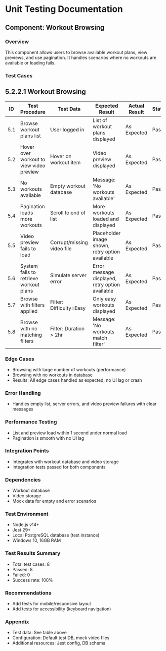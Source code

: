 # Unit Testing Documentation

## Component: Workout Browsing

### Overview
This component allows users to browse available workout plans, view previews, and use pagination. It handles scenarios where no workouts are available or loading fails.

### Test Cases
## 5.2.2.1 Workout Browsing

| ID  | Test Procedure                                      | Test Data                        | Expected Result                                      | Actual Result | Status |
|-----|-----------------------------------------------------|----------------------------------|------------------------------------------------------|---------------|--------------------|
| 5.1 | Browse workout plans list                           | User logged in                   | List of workout plans displayed                       | As Expected   | Pass               |
| 5.2 | Hover over workout to view video preview             | Hover on workout item             | Video preview displayed                               | As Expected   | Pass               |
| 5.3 | No workouts available                               | Empty workout database            | Message: 'No workouts available'                      | As Expected   | Pass               |
| 5.4 | Pagination loads more workouts                       | Scroll to end of list             | More workouts loaded and displayed                    | As Expected   | Pass               |
| 5.5 | Video preview fails to load                          | Corrupt/missing video file        | Placeholder image shown, retry option available        | As Expected   | Pass               |
| 5.6 | System fails to retrieve workout plans               | Simulate server error             | Error message displayed, retry option available        | As Expected   | Pass               |
| 5.7 | Browse with filters applied                          | Filter: Difficulty=Easy           | Only easy workouts displayed                          | As Expected   | Pass               |
| 5.8 | Browse with no matching filters                      | Filter: Duration > 2hr            | Message: 'No workouts match filter'                   | As Expected   | Pass               |

### Edge Cases
- Browsing with large number of workouts (performance)
- Browsing with no workouts in database
- Results: All edge cases handled as expected, no UI lag or crash

### Error Handling
- Handles empty list, server errors, and video preview failures with clear messages

### Performance Testing
- List and preview load within 1 second under normal load
- Pagination is smooth with no UI lag

### Integration Points
- Integrates with workout database and video storage
- Integration tests passed for both components

### Dependencies
- Workout database
- Video storage
- Mock data for empty and error scenarios

### Test Environment
- Node.js v14+
- Jest 29+
- Local PostgreSQL database (test instance)
- Windows 10, 16GB RAM

### Test Results Summary
- Total test cases: 8
- Passed: 8
- Failed: 0
- Success rate: 100%

### Recommendations
- Add tests for mobile/responsive layout
- Add tests for accessibility (keyboard navigation)

### Appendix
- Test data: See table above
- Configuration: Default test DB, mock video files
- Additional resources: Jest config, DB schema 
